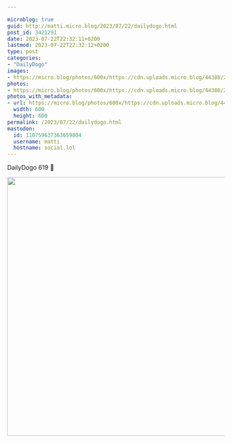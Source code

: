 ```yaml
---

microblog: true
guid: http://matti.micro.blog/2023/07/22/dailydogo.html
post_id: 3421291
date: 2023-07-22T22:32:11+0200
lastmod: 2023-07-22T22:32:12+0200
type: post
categories:
- "DailyDogo"
images:
- https://micro.blog/photos/600x/https://cdn.uploads.micro.blog/44388/2023/38b77624bf014dbb952f09842698b335.jpg
photos:
- https://micro.blog/photos/600x/https://cdn.uploads.micro.blog/44388/2023/38b77624bf014dbb952f09842698b335.jpg
photos_with_metadata:
- url: https://micro.blog/photos/600x/https://cdn.uploads.micro.blog/44388/2023/38b77624bf014dbb952f09842698b335.jpg
  width: 600
  height: 600
permalink: /2023/07/22/dailydogo.html
mastodon:
  id: 110759637363659804
  username: matti
  hostname: social.lol
---
```

DailyDogo 619 🐶

<img src="https://micro.blog/photos/600x/https://blog.martin-haehnel.de/uploads/2023/38b77624bf014dbb952f09842698b335.jpg" width="600" height="600" alt="" />
